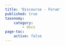 ```yaml
---
title: 'Discourse - Forum'
published: true
taxonomy:
    category:
        - docs
page-toc:
    active: false
---
```


<br>
